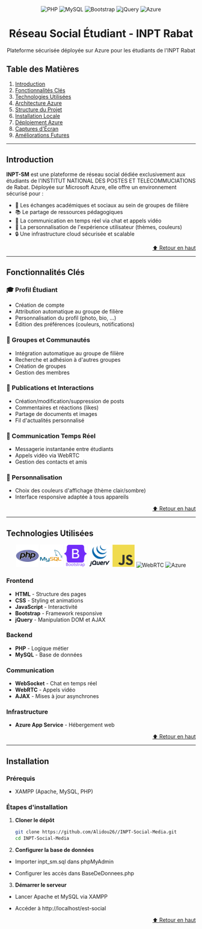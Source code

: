 <a name="top"></a>

<div align="center">
  <img src="https://img.shields.io/badge/PHP-777BB4?style=for-the-badge&logo=php&logoColor=white" alt="PHP">
  <img src="https://img.shields.io/badge/MySQL-4479A1?style=for-the-badge&logo=mysql&logoColor=white" alt="MySQL">
  <img src="https://img.shields.io/badge/Bootstrap-7952B3?style=for-the-badge&logo=bootstrap&logoColor=white" alt="Bootstrap">
  <img src="https://img.shields.io/badge/jQuery-0769AD?style=for-the-badge&logo=jquery&logoColor=white" alt="jQuery">
  <img src="https://img.shields.io/badge/Azure-0089D6?style=for-the-badge&logo=microsoft-azure&logoColor=white" alt="Azure">
  <h1>Réseau Social Étudiant - INPT Rabat</h1>
  <p>Plateforme sécurisée déployée sur Azure pour les étudiants de l'INPT Rabat</p>
</div>

## Table des Matières
1. [Introduction](#introduction)
2. [Fonctionnalités Clés](#features)
3. [Technologies Utilisées](#tech)
4. [Architecture Azure](#azure-arch)
5. [Structure du Projet](#structure)
6. [Installation Locale](#installation)
7. [Déploiement Azure](#azure-deploy)
8. [Captures d'Écran](#screenshots)
9. [Améliorations Futures](#future)

---

## Introduction<a name="introduction"></a>

**INPT-SM** est une plateforme de réseau social dédiée exclusivement aux étudiants de l'INSTITUT NATIONAL DES POSTES ET TELECOMMUCIATIONS de Rabat. Déployée sur Microsoft Azure, elle offre un environnement sécurisé pour :

- 👥 Les échanges académiques et sociaux au sein de groupes de filière
- 📚 Le partage de ressources pédagogiques
- 💬 La communication en temps réel via chat et appels vidéo
- 🎨 La personnalisation de l'expérience utilisateur (thèmes, couleurs)
- 🔒 Une infrastructure cloud sécurisée et scalable

<div align="right">
  <a href="#top">⬆ Retour en haut</a>
</div>

---

## Fonctionnalités Clés<a name="features"></a>

### 🎓 Profil Étudiant
- Création de compte
- Attribution automatique au groupe de filière
- Personnalisation du profil (photo, bio, ...)
- Édition des préférences (couleurs, notifications)

### 👥 Groupes et Communautés
- Intégration automatique au groupe de filière
- Recherche et adhésion à d'autres groupes
- Création de groupes
- Gestion des membres

### 📢 Publications et Interactions
- Création/modification/suppression de posts
- Commentaires et réactions (likes)
- Partage de documents et images
- Fil d'actualités personnalisé

### 💬 Communication Temps Réel
- Messagerie instantanée entre étudiants
- Appels vidéo via WebRTC
- Gestion des contacts et amis

### 🎨 Personnalisation
- Choix des couleurs d'affichage (thème clair/sombre)
- Interface responsive adaptée à tous appareils

<div align="right">
  <a href="#top">⬆ Retour en haut</a>
</div>

---

## Technologies Utilisées<a name="tech"></a>

<div align="center">
  <img src="https://raw.githubusercontent.com/devicons/devicon/master/icons/php/php-original.svg" width="60" height="60" alt="PHP">
  <img src="https://raw.githubusercontent.com/devicons/devicon/master/icons/mysql/mysql-original-wordmark.svg" width="60" height="60" alt="MySQL">
  <img src="https://raw.githubusercontent.com/devicons/devicon/master/icons/bootstrap/bootstrap-plain-wordmark.svg" width="60" height="60" alt="Bootstrap">
  <img src="https://raw.githubusercontent.com/devicons/devicon/master/icons/jquery/jquery-original-wordmark.svg" width="60" height="60" alt="jQuery">
  <img src="https://raw.githubusercontent.com/devicons/devicon/master/icons/javascript/javascript-original.svg" width="60" height="60" alt="JavaScript">
  <img src="https://habrastorage.org/webt/sj/cp/ns/sjcpnsa3rhy4uystxuguhu162pq.png" width="60" height="60" alt="WebRTC">
  <img src="https://www.vectorlogo.zone/logos/microsoft_azure/microsoft_azure-icon.svg" width="60" height="60" alt="Azure">
</div>

### Frontend
- **HTML** - Structure des pages
- **CSS** - Styling et animations
- **JavaScript** - Interactivité
- **Bootstrap** - Framework responsive
- **jQuery** - Manipulation DOM et AJAX

### Backend
- **PHP** - Logique métier
- **MySQL** - Base de données

### Communication
- **WebSocket** - Chat en temps réel
- **WebRTC** - Appels vidéo
- **AJAX** - Mises à jour asynchrones

### Infrastructure
- **Azure App Service** - Hébergement web


<div align="right">
  <a href="#top">⬆ Retour en haut</a>
</div>

---


## Installation<a name="installation"></a>

### Prérequis
- XAMPP (Apache, MySQL, PHP)

### Étapes d'installation
1. **Cloner le dépôt**
   ```bash
   git clone https://github.com/Alidou26//INPT-Social-Media.git
   cd INPT-Social-Media
   ```
   
2. **Configurer la base de données**

  - Importer inpt_sm.sql dans phpMyAdmin

  - Configurer les accès dans BaseDeDonnees.php
    

 3. **Démarrer le serveur**

   - Lancer Apache et MySQL via XAMPP

   - Accéder à http://localhost/est-social


<div align="right"> <a href="#top">⬆ Retour en haut</a> </div>
